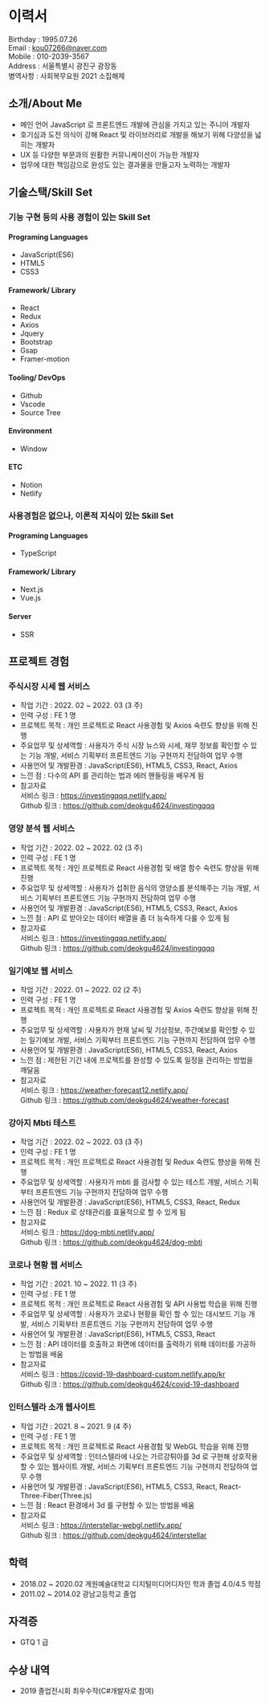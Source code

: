 # 이력서
Birthday : 1995.07.26   
Email : kou07266@naver.com    
Mobile : 010-2039-3567    
Address : 서울특별시 광진구 광장동   
병역사항 : 사회복무요원 2021 소집해제   
## 소개/About Me
- 메인 언어 JavaScript 로 프론트엔드 개발에 관심을 가지고 있는 주니어 개발자
- 호기심과 도전 의식이 강해 React 및 라이브러리로 개발을 해보기 위해 다양성을 넓히는 개발자
- UX 등 다양한 부문과의 원활한 커뮤니케이션이 가능한 개발자
- 업무에 대한 책임감으로 완성도 있는 결과물을 만들고자 노력하는 개발자

## 기술스택/Skill Set
### 기능 구현 등의 사용 경험이 있는 Skill Set
#### Programing Languages
- JavaScript(ES6)
- HTML5
- CSS3
#### Framework/ Library
- React
- Redux
- Axios
- Jquery
- Bootstrap
- Gsap
- Framer-motion
#### Tooling/ DevOps
- Github
- Vscode
- Source Tree
#### Environment
- Window
#### ETC
- Notion
- Netlify
### 사용경험은 없으나, 이론적 지식이 있는 Skill Set
#### Programing Languages
- TypeScript
#### Framework/ Library
- Next.js
- Vue.js
#### Server
- SSR

## 프로젝트 경험
### 주식시장 시세 웹 서비스
- 작업 기간 : 2022. 02 ~ 2022. 03 (3 주)
- 인력 구성 : FE 1 명
- 프로젝트 목적 : 개인 프로젝트로 React 사용경험 및 Axios 숙련도 향상을 위해 진행
- 주요업무 및 상세역할 : 사용자가 주식 시장 뉴스와 시세, 재무 정보를 확인할 수 있는 기능 개발, 서비스 기획부터 프론트엔드 기능 구현까지 전담하여 업무 수행
- 사용언어 및 개발환경 : JavaScript(ES6), HTML5, CSS3, React, Axios
- 느낀 점 : 다수의 API 를 관리하는 법과 에러 핸들링을 배우게 됨
- 참고자료    
서비스 링크 : https://investingqqq.netlify.app/    
Github 링크 : https://github.com/deokgu4624/investingqqq
### 영양 분석 웹 서비스
- 작업 기간 : 2022. 02 ~ 2022. 02 (3 주)
- 인력 구성 : FE 1 명
- 프로젝트 목적 : 개인 프로젝트로 React 사용경험 및 배열 함수 숙련도 향상을 위해 진행
- 주요업무 및 상세역할 : 사용자가 섭취한 음식의 영양소를 분석해주는 기능 개발, 서비스 기획부터 프론트엔드 기능 구현까지 전담하여 업무 수행
- 사용언어 및 개발환경 : JavaScript(ES6), HTML5, CSS3, React, Axios
- 느낀 점 : API 로 받아오는 데이터 배열을 좀 더 능숙하게 다룰 수 있게 됨
- 참고자료    
서비스 링크 : https://investingqqq.netlify.app/    
Github 링크 : https://github.com/deokgu4624/investingqqq
### 일기예보 웹 서비스
- 작업 기간 : 2022. 01 ~ 2022. 02 (2 주)
- 인력 구성 : FE 1 명
- 프로젝트 목적 : 개인 프로젝트로 React 사용경험 및 Axios 숙련도 향상을 위해 진행
- 주요업무 및 상세역할 : 사용자가 현재 날씨 및 기상정보, 주간예보를 확인할 수 있는 일기예보 개발, 서비스 기획부터 프론트엔드 기능 구현까지 전담하여 업무 수행
- 사용언어 및 개발환경 : JavaScript(ES6), HTML5, CSS3, React, Axios
- 느낀 점 : 제한된 기간 내에 프로젝트를 완성할 수 있도록 일정을 관리하는 방법을 깨달음
- 참고자료    
서비스 링크 : https://weather-forecast12.netlify.app/    
Github 링크 : https://github.com/deokgu4624/weather-forecast
### 강아지 Mbti 테스트
- 작업 기간 : 2022. 02 ~ 2022. 03 (3 주)
- 인력 구성 : FE 1 명
- 프로젝트 목적 : 개인 프로젝트로 React 사용경험 및 Redux 숙련도 향상을 위해 진행
- 주요업무 및 상세역할 : 사용자가 mbti 를 검사할 수 있는 테스트 개발, 서비스 기획부터 프론트엔드 기능 구현까지 전담하여 업무 수행
- 사용언어 및 개발환경 : JavaScript(ES6), HTML5, CSS3, React, Redux
- 느낀 점 : Redux 로 상태관리를 효율적으로 할 수 있게 됨
- 참고자료    
서비스 링크 : https://dog-mbti.netlify.app/    
Github 링크 : https://github.com/deokgu4624/dog-mbti
### 코로나 현황 웹 서비스
- 작업 기간 : 2021. 10 ~ 2022. 11 (3 주)
- 인력 구성 : FE 1 명
- 프로젝트 목적 : 개인 프로젝트로 React 사용경험 및 API 사용법 학습을 위해 진행
- 주요업무 및 상세역할 : 사용자가 코로나 현황을 확인 할 수 있는 대시보드 기능 개발, 서비스 기획부터 프론트엔드 기능 구현까지 전담하여 업무 수행
- 사용언어 및 개발환경 : JavaScript(ES6), HTML5, CSS3, React
- 느낀 점 : API 데이터를 호출하고 화면에 데이터를 출력하기 위해 데이터를 가공하는 방법을 배움
- 참고자료    
서비스 링크 : https://covid-19-dashboard-custom.netlify.app/kr    
Github 링크 : https://github.com/deokgu4624/covid-19-dashboard
### 인터스텔라 소개 웹사이트
- 작업 기간 : 2021. 8 ~ 2021. 9 (4 주)
- 인력 구성 : FE 1 명
- 프로젝트 목적 : 개인 프로젝트로 React 사용경험 및 WebGL 학습을 위해 진행
- 주요업무 및 상세역할 : 인터스텔라에 나오는 가르강튀아를 3d 로 구현해 상호작용 할 수 있는 웹사이트 개발, 서비스 기획부터 프론트엔드 기능 구현까지 전담하여 업무 수행
- 사용언어 및 개발환경 : JavaScript(ES6), HTML5, CSS3, React, React-Three-Fiber(Three.js)
- 느낀 점 : React 환경에서 3d 를 구현할 수 있는 방법을 배움
- 참고자료    
서비스 링크 : https://interstellar-webgl.netlify.app/    
Github 링크 : https://github.com/deokgu4624/interstellar    

## 학력
- 2018.02 ~ 2020.02 계원예술대학교 디지털미디어디자인 학과 졸업 4.0/4.5 학점
- 2011.02 ~ 2014.02 광남고등학교 졸업

## 자격증
- GTQ 1 급

## 수상 내역
- 2019 졸업전시회 최우수작(C#개발자로 참여)
